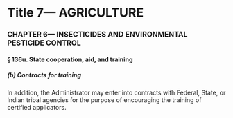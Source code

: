 
# Title 7— AGRICULTURE
### CHAPTER 6— INSECTICIDES AND ENVIRONMENTAL PESTICIDE CONTROL
#### § 136u. State cooperation, aid, and training
##### (b) Contracts for training

In addition, the Administrator may enter into contracts with Federal, State, or Indian tribal agencies for the purpose of encouraging the training of certified applicators.
